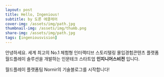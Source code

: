 ```yaml
---
layout: post
title: Hello, Ingenious!
subtitle: by 도론 에클레어
cover-img: /assets/img/path.jpg
thumbnail-img: /assets/img/thumb.png
share-img: /assets/img/path.jpg
tags: [ingeniousvision]
---
```


안녕하세요.
세계 최고의 No.1 체험형 인터랙티브 스토리텔링 몰입경험콘텐츠 플랫폼 월드플레이 솔루션을 개발하는 인문테크 스타트업 **인지니어스비전** 입니다.

월드플레이 플랫폼팀 Nornir의 기술블로그를 시작합니다!
